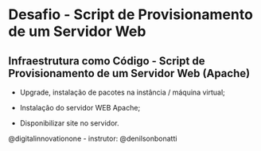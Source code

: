 # Desafio - Script de Provisionamento de um Servidor Web
<h2>Infraestrutura como Código - Script de Provisionamento de um Servidor Web (Apache)</h2>


- Upgrade, instalação de pacotes na instância / máquina virtual;

- Instalação do servidor WEB Apache;

- Disponibilizar site no servidor.



@digitalinnovationone - instrutor: @denilsonbonatti
